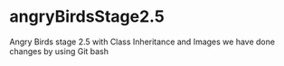 # angryBirdsStage2.5
Angry Birds stage 2.5 with Class Inheritance and Images
we have done changes by using Git bash
